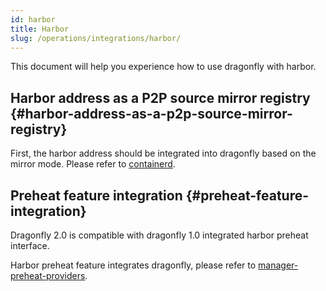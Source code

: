 ```yaml
---
id: harbor
title: Harbor
slug: /operations/integrations/harbor/
---
```


This document will help you experience how to use dragonfly with harbor.

## Harbor address as a P2P source mirror registry {#harbor-address-as-a-p2p-source-mirror-registry}

First, the harbor address should be integrated into dragonfly based on the mirror mode. Please refer to [containerd](../integrations/container-runtime/containerd.md).

## Preheat feature integration {#preheat-feature-integration}

Dragonfly 2.0 is compatible with dragonfly 1.0 integrated harbor preheat interface.

Harbor preheat feature integrates dragonfly, please refer to [manager-preheat-providers](https://d7y.io/docs/next/advanced-guides/preheat/#harbor).
